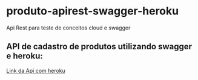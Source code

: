 # produto-apirest-swagger-heroku
Api Rest para teste de conceitos cloud e swagger

## API de cadastro de produtos utilizando swagger e heroku:

[Link da Api com heroku](https://apires-produtos.herokuapp.com/swagger-ui.html#/produto45resource)
